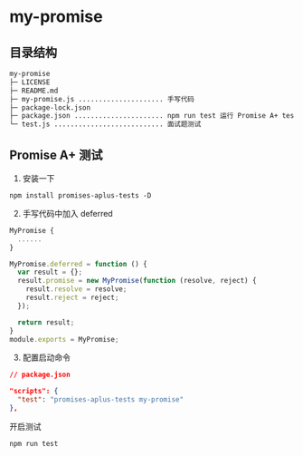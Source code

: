 # my-promise

## 目录结构

```bash
my-promise            
├─ LICENSE            
├─ README.md          
├─ my-promise.js ..................... 手写代码    
├─ package-lock.json  
├─ package.json ...................... npm run test 运行 Promise A+ test    
└─ test.js ........................... 面试题测试           
```

## Promise A+ 测试

1. 安装一下

```ssh
npm install promises-aplus-tests -D 
```

2. 手写代码中加入 deferred 

```js
MyPromise {
  ......
}

MyPromise.deferred = function () {
  var result = {};
  result.promise = new MyPromise(function (resolve, reject) {
    result.resolve = resolve;
    result.reject = reject;
  });

  return result;
}
module.exports = MyPromise;
```

3. 配置启动命令

```json
// package.json

"scripts": {
  "test": "promises-aplus-tests my-promise"
},

```

开启测试

```ssh
npm run test
```